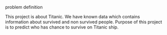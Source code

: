 problem definition

This project is about Titanic. We have known data which contains information about survived and non survived people. 
Purpose of this project is to predict who has chance to survive on Titanic ship.
